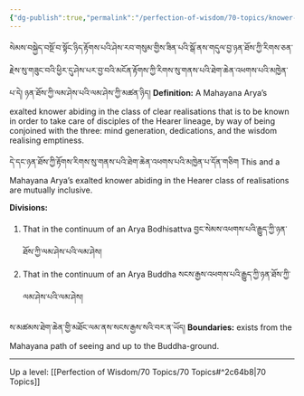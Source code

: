 ```yaml
---
{"dg-publish":true,"permalink":"/perfection-of-wisdom/70-topics/knower-of-paths-knowing-the-paths-of-hearers/"}
---
```


སེམས་བསྐྱེད་བསྔོ་བ་སྟོང་ཉིད་རྟོགས་པའི་ཤེས་རབ་གསུམ་གྱིས་ཟིན་པའི་སྒོ་ནས་གདུལ་བྱ་ཉན་ཐོས་ཀྱི་རིགས་ཅན་རྗེས་སུ་གཟུང་བའི་ཕྱིར་དུ་ཤེས་པར་བྱ་བའི་མངོན་རྟོགས་ཀྱི་རིགས་སུ་གནས་པའི་ཐེག་ཆེན་འཕགས་པའི་མཁྱེན་པ་དེ། ཉན་ཐོས་ཀྱི་ལམ་ཤེས་པའི་ལམ་ཤེས་ཀྱི་མཚན་ཉིད། 
**Definition:** A Mahayana Arya’s exalted knower abiding in the class of clear realisations that is to be known in order to take care of disciples of the Hearer lineage, by way of being conjoined with the three: mind generation, dedications, and the wisdom realising emptiness.

དེ་དང་ཉན་ཐོས་ཀྱི་རྟོགས་རིགས་སུ་གནས་པའི་ཐེག་ཆེན་འཕགས་པའི་མཁྱེན་པ་དོན་གཅིག
This and a Mahayana Arya’s exalted knower abiding in the Hearer class of realisations are mutually inclusive.

**Divisions:**
1. That in the continuum of an Arya Bodhisattva བྱང་སེམས་འཕགས་པའི་རྒྱུད་ཀྱི་ཉན་ཐོས་ཀྱི་ལམ་ཤེས་པའི་ལམ་ཤེས།
2. That in the continuum of an Arya Buddha སངས་རྒྱས་འཕགས་པའི་རྒྱུད་ཀྱི་ཉན་ཐོས་ཀྱི་ལམ་ཤེས་པའི་ལམ་ཤེས།

ས་མཚམས་ཐེག་ཆེན་གྱི་མཐོང་ལམ་ནས་སངས་རྒྱས་སའི་བར་ན་ཡོད།
**Boundaries:** exists from the Mahayana path of seeing and up to the Buddha-ground.

---
Up a level: [[Perfection of Wisdom/70 Topics/70 Topics#^2c64b8\|70 Topics]]